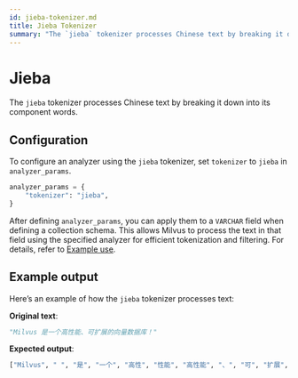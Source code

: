 ```yaml
---
id: jieba-tokenizer.md
title: Jieba​ Tokenizer
summary: "The `jieba` tokenizer processes Chinese text by breaking it down into its component words.​"
---
```


# Jieba​

The `jieba` tokenizer processes Chinese text by breaking it down into its component words.​

## Configuration​

To configure an analyzer using the `jieba` tokenizer, set `tokenizer` to `jieba` in `analyzer_params`.​

```python
analyzer_params = {​
    "tokenizer": "jieba",​
}​
```

After defining `analyzer_params`, you can apply them to a `VARCHAR` field when defining a collection schema. This allows Milvus to process the text in that field using the specified analyzer for efficient tokenization and filtering. For details, refer to [Example use](analyzer-overview.md#Example-use).​

## Example output​

Here’s an example of how the `jieba` tokenizer processes text:​

**Original text**:​

```python
"Milvus 是一个高性能、可扩展的向量数据库！"​
```

**Expected output**:​

```python
["Milvus", " ", "是", "一个", "高性", "性能", "高性能", "、", "可", "扩展", "的", "向量", "数据", "据库", "数据库", "！"]​
```